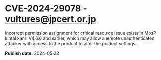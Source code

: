# CVE-2024-29078 - vultures@jpcert.or.jp

Incorrect permission assignment for critical resource issue exists in MosP kintai kanri V4.6.6 and earlier, which may allow a remote unauthenticated attacker with access to the product to alter the product settings.

**Publish date:** 2024-05-28
